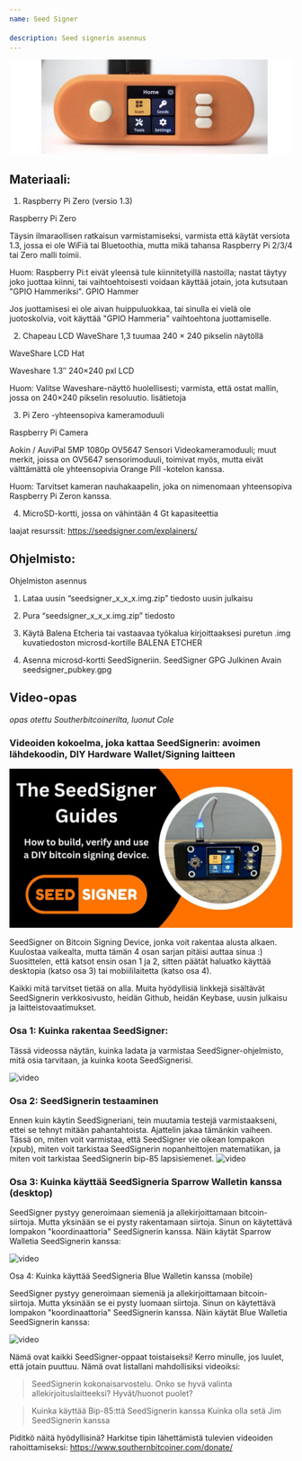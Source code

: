 ```yaml
---
name: Seed Signer

description: Seed signerin asennus
---
```


![cover](assets/cover.webp)

## Materiaali:

1. Raspberry Pi Zero (versio 1.3)

Raspberry Pi Zero

Täysin ilmaraollisen ratkaisun varmistamiseksi, varmista että käytät versiota 1.3, jossa ei ole WiFiä tai Bluetoothia, mutta mikä tahansa Raspberry Pi 2/3/4 tai Zero malli toimii.

Huom: Raspberry Pi:t eivät yleensä tule kiinnitetyillä nastoilla; nastat täytyy joko juottaa kiinni, tai vaihtoehtoisesti voidaan käyttää jotain, jota kutsutaan "GPIO Hammeriksi".
GPIO Hammer

Jos juottamisesi ei ole aivan huippuluokkaa, tai sinulla ei vielä ole juotoskolvia, voit käyttää "GPIO Hammeria" vaihtoehtona juottamiselle.

2. Chapeau LCD WaveShare 1,3 tuumaa 240 × 240 pikselin näytöllä

WaveShare LCD Hat

Waveshare 1.3″ 240×240 pxl LCD

Huom: Valitse Waveshare-näyttö huolellisesti; varmista, että ostat mallin, jossa on 240×240 pikselin resoluutio.
lisätietoja

3. Pi Zero -yhteensopiva kameramoduuli

Raspberry Pi Camera

Aokin / AuviPal 5MP 1080p OV5647 Sensori Videokameramoduuli; muut merkit, joissa on OV5647 sensorimoduuli, toimivat myös, mutta eivät välttämättä ole yhteensopivia Orange Pill -kotelon kanssa.

Huom: Tarvitset kameran nauhakaapelin, joka on nimenomaan yhteensopiva Raspberry Pi Zeron kanssa.

4. MicroSD-kortti, jossa on vähintään 4 Gt kapasiteettia

laajat resurssit: https://seedsigner.com/explainers/

## Ohjelmisto:

Ohjelmiston asennus

1. Lataa uusin “seedsigner_x_x_x.img.zip” tiedosto
   uusin julkaisu

2. Pura “seedsigner_x_x_x.img.zip” tiedosto

3. Käytä Balena Etcheria tai vastaavaa työkalua kirjoittaaksesi puretun .img kuvatiedoston microsd-kortille
   BALENA ETCHER

4. Asenna microsd-kortti SeedSigneriin.
   SeedSigner GPG Julkinen Avain
   seedsigner_pubkey.gpg

## Video-opas

_opas otettu Southerbitcoinerilta, luonut Cole_

### Videoiden kokoelma, joka kattaa SeedSignerin: avoimen lähdekoodin, DIY Hardware Wallet/Signing laitteen

![image](assets/1.webp)

SeedSigner on Bitcoin Signing Device, jonka voit rakentaa alusta alkaen. Kuulostaa vaikealta, mutta tämän 4 osan sarjan pitäisi auttaa sinua :) Suosittelen, että katsot ensin osan 1 ja 2, sitten päätät haluatko käyttää desktopia (katso osa 3) tai mobiililaitetta (katso osa 4).

Kaikki mitä tarvitset tietää on alla. Muita hyödyllisiä linkkejä sisältävät SeedSignerin verkkosivusto, heidän Github, heidän Keybase, uusin julkaisu ja laitteistovaatimukset.

### Osa 1: Kuinka rakentaa SeedSigner:

Tässä videossa näytän, kuinka ladata ja varmistaa SeedSigner-ohjelmisto, mitä osia tarvitaan, ja kuinka koota SeedSignerisi.

![video](https://youtu.be/mGmNKYOXtxY)

### Osa 2: SeedSignerin testaaminen
Ennen kuin käytin SeedSigneriani, tein muutamia testejä varmistaakseni, ettei se tehnyt mitään pahantahtoista. Ajattelin jakaa tämänkin vaiheen. Tässä on, miten voit varmistaa, että SeedSigner vie oikean lompakon (xpub), miten voit tarkistaa SeedSignerin nopanheittojen matematiikan, ja miten voit tarkistaa SeedSignerin bip-85 lapsisiemenet.
![video](https://youtu.be/34W1IyTyXZE)

### Osa 3: Kuinka käyttää SeedSigneria Sparrow Walletin kanssa (desktop)

SeedSigner pystyy generoimaan siemeniä ja allekirjoittamaan bitcoin-siirtoja. Mutta yksinään se ei pysty rakentamaan siirtoja. Sinun on käytettävä lompakon "koordinaattoria" SeedSignerin kanssa. Näin käytät Sparrow Walletia SeedSignerin kanssa:

![video](https://youtu.be/IQb8dh-VTOg)

Osa 4: Kuinka käyttää SeedSigneria Blue Walletin kanssa (mobile)

SeedSigner pystyy generoimaan siemeniä ja allekirjoittamaan bitcoin-siirtoja. Mutta yksinään se ei pysty luomaan siirtoja. Sinun on käytettävä lompakon "koordinaattoria" SeedSignerin kanssa. Näin käytät Blue Walletia SeedSignerin kanssa:

![video](https://youtu.be/x0Ee35Ct0r4)

Nämä ovat kaikki SeedSigner-oppaat toistaiseksi! Kerro minulle, jos luulet, että jotain puuttuu. Nämä ovat listallani mahdollisiksi videoiksi:

> SeedSignerin kokonaisarvostelu. Onko se hyvä valinta allekirjoituslaitteeksi? Hyvät/huonot puolet?

> Kuinka käyttää Bip-85:ttä SeedSignerin kanssa
> Kuinka olla setä Jim SeedSignerin kanssa

Piditkö näitä hyödyllisinä? Harkitse tipin lähettämistä tulevien videoiden rahoittamiseksi:
https://www.southernbitcoiner.com/donate/